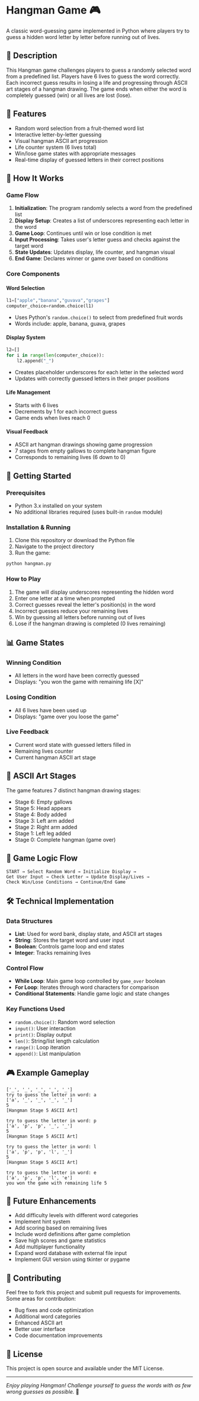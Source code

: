  # Hangman Game 🎮

 A classic word-guessing game implemented in Python where players try to guess a hidden word letter by letter before running out of lives.

 ## 📝 Description

This Hangman game challenges players to guess a randomly selected word from a predefined list. Players have 6 lives to guess the word correctly. Each incorrect guess results in losing a life and progressing through ASCII art stages of a hangman drawing. The game ends when either the word is completely guessed (win) or all lives are lost (lose).

## 🎯 Features
 
- Random word selection from a fruit-themed word list
- Interactive letter-by-letter guessing
- Visual hangman ASCII art progression
- Life counter system (6 lives total) 
- Win/lose game states with appropriate messages
- Real-time display of guessed letters in their correct positions

## 🔧 How It Works

  ### Game Flow
1. **Initialization**: The program randomly selects a word from the predefined list
2. **Display Setup**: Creates a list of underscores representing each letter in the word
3. **Game Loop**: Continues until win or lose condition is met
4. **Input Processing**: Takes user's letter guess and checks against the target word
5. **State Updates**: Updates display, life counter, and hangman visual
6. **End Game**: Declares winner or game over based on conditions

### Core Components

#### Word Selection
```python
l1=["apple","banana","guvava","grapes"]
computer_choice=random.choice(l1)
```
- Uses Python's `random.choice()` to select from predefined fruit words
- Words include: apple, banana, guava, grapes

#### Display System
```python
l2=[]
for i in range(len(computer_choice)):
    l2.append("_")
```
- Creates placeholder underscores for each letter in the selected word
- Updates with correctly guessed letters in their proper positions

#### Life Management
- Starts with 6 lives
- Decrements by 1 for each incorrect guess
- Game ends when lives reach 0

#### Visual Feedback
- ASCII art hangman drawings showing game progression
- 7 stages from empty gallows to complete hangman figure
- Corresponds to remaining lives (6 down to 0)

## 🚀 Getting Started

### Prerequisites
- Python 3.x installed on your system
- No additional libraries required (uses built-in `random` module)

### Installation & Running
1. Clone this repository or download the Python file
2. Navigate to the project directory
3. Run the game:
```bash
python hangman.py
```

### How to Play
1. The game will display underscores representing the hidden word
2. Enter one letter at a time when prompted
3. Correct guesses reveal the letter's position(s) in the word
4. Incorrect guesses reduce your remaining lives
5. Win by guessing all letters before running out of lives
6. Lose if the hangman drawing is completed (0 lives remaining)

## 📊 Game States

### Winning Condition
- All letters in the word have been correctly guessed
- Displays: "you won the game with remaining life [X]"

### Losing Condition  
- All 6 lives have been used up
- Displays: "game over you loose the game"

### Live Feedback
- Current word state with guessed letters filled in
- Remaining lives counter
- Current hangman ASCII art stage

## 🎨 ASCII Art Stages

The game features 7 distinct hangman drawing stages:
- Stage 6: Empty gallows
- Stage 5: Head appears
- Stage 4: Body added
- Stage 3: Left arm added
- Stage 2: Right arm added  
- Stage 1: Left leg added
- Stage 0: Complete hangman (game over)

## 🔄 Game Logic Flow

```
START → Select Random Word → Initialize Display → 
Get User Input → Check Letter → Update Display/Lives → 
Check Win/Lose Conditions → Continue/End Game
```

## 🛠️ Technical Implementation

### Data Structures
- **List**: Used for word bank, display state, and ASCII art stages
- **String**: Stores the target word and user input
- **Boolean**: Controls game loop and end states
- **Integer**: Tracks remaining lives

### Control Flow
- **While Loop**: Main game loop controlled by `game_over` boolean
- **For Loop**: Iterates through word characters for comparison
- **Conditional Statements**: Handle game logic and state changes

### Key Functions Used
- `random.choice()`: Random word selection
- `input()`: User interaction
- `print()`: Display output
- `len()`: String/list length calculation
- `range()`: Loop iteration
- `append()`: List manipulation

## 🎮 Example Gameplay

```
['_', '_', '_', '_', '_']
try to guess the letter in word: a
['a', '_', '_', '_', '_']
5
[Hangman Stage 5 ASCII Art]

try to guess the letter in word: p
['a', 'p', 'p', '_', '_']
5
[Hangman Stage 5 ASCII Art]

try to guess the letter in word: l  
['a', 'p', 'p', 'l', '_']
5
[Hangman Stage 5 ASCII Art]

try to guess the letter in word: e
['a', 'p', 'p', 'l', 'e']
you won the game with remaining life 5
```

## 🚧 Future Enhancements

- Add difficulty levels with different word categories
- Implement hint system
- Add scoring based on remaining lives
- Include word definitions after game completion
- Save high scores and game statistics
- Add multiplayer functionality
- Expand word database with external file input
- Implement GUI version using tkinter or pygame

## 🤝 Contributing

Feel free to fork this project and submit pull requests for improvements. Some areas for contribution:
- Bug fixes and code optimization
- Additional word categories
- Enhanced ASCII art
- Better user interface
- Code documentation improvements

## 📄 License

This project is open source and available under the MIT License.

---

*Enjoy playing Hangman! Challenge yourself to guess the words with as few wrong guesses as possible.* 🎯 
